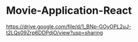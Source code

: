 # Movie-Application-React
https://drive.google.com/file/d/1_BNp-GOyOPL2uJ-t2LQs09Zrp6DDPdjO/view?usp=sharing
